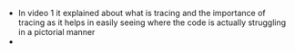 * In video 1 it explained about what is tracing and the importance of tracing as it helps in easily seeing where the code is actually struggling in a pictorial manner
* 
